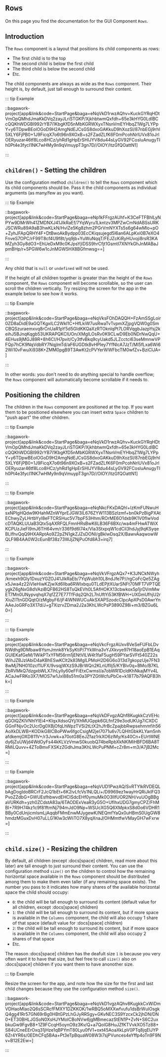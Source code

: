 <script>
	import ViewApp from '$lib/ViewApp.svelte'
</script>

# `Rows`
On this page you find the documentation for the GUI Component `Rows`.



## Introduction
The `Rows` component is a layout that positions its child components as rows:

* The first child is to the top
* The second child is below the first child
* The third child is below the second child
* Etc.

The child components are always as wide as the `Rows` component. Their height is, by default, just tall enough to surround their content.

::: tip Example

::bagawork-project[app&link&code=StartPage&baga=eNqVkD1rwzAQhv+KuckGYRqHDtVmOpQMhdJmaKkDVq2zayJLriSTGKP/XjkhbtwmQxfdh+65e3kHYG0LdIBCcQQKhWDGBI992rYB7i1KbgKfD5nMbKGRWXyxTNsnVmEYHbqZ1Wg7LYPpY+y6TDpwBEolOGoD9H2AmgNdEJCsGS8dxoGAKkuD9hXozSl/87nbEGj9rhl5XLY6FjPB0+1J9FicqX7o6t96n9XOxB+s2FZadZLfK6F0mPcohNrlUVx81oJrlOERyuzar46tf8Lco8HCz/yhRd1gHpErSHIJYV8du44sLyGV92FCosluAnugyTIh0Pt4e3fycI1NK7wHMy9n9qVmuypT3gn7D//OlOY/ItzGfQOattN1]

:::




## `children()` - Setting the children
Use the configuration method `children()` to tell the `Rows` component which its child components should be. Pass it the child components as individual arguments (as many/few as you want).

::: tip Example

::bagawork-project[app&link&code=StartPage&baga=eNp1kFFrgzAUhf+K3CeFTFBhlLyNPYw9DMrWh41ZMDNXJ41JlkRaEf/7YqWyru1Lkntzv3MPZwCmNdABSsURKJSCWRu89A9aB3hwKLkN/HvIZe5Kg8zhm2PGrVmNYXTs5s6g64wMlo+pO+ZyhJFApQRHY4F+DtBwoAkBydpp03EcCKiqsujegd5l6an6ALpKxi0B7eXO4FnveS7OPC/rF99T8cf4U9f8t/yq9jb+YuWuNqqT/FEJZcKiRyHUvoji8rsR3KAMZyh3Gy8dO3+EhUeDxM9c0KJpsYjIDSS9hrCfjt1GsmtI7XNYkGhJnMABaJpmBHp/r+5PGW6w1cJnMGW5HX8BGfmwsg==]

:::

Any child that is `null` or `undefined` will not be used.

If the height of all children together is greater than the height of the `Rows` component, the `Rows` component will become scrollable, so the user can scroll the children vertically. Try resizing the screen for the app in the example below to see how it works.

::: tip Example

::bagawork-project[app&link&code=StartPage&baga=eNqVksFOhDAQQH+FzAmSSgLoir0ZD8aDidE9aGQTKgxILC2Wkl1C+HfLkiW7usRwaTvTvpmXZjpgVQW0g0SmCBQSzuraemxvq8rCnUaR1pY5d5GIdKKQaXzRTOknlqPt7LORVqgbJazpYsj2keihJ5BJnqKqgb53UKRAPQKClUOn/XMgILOsRv0K9CLwD9Eb0NDrNwQqU+4EHus9jMGJ89R+8h6CI/H7pvit/Cy3tfvBkq9cyUakd5JLZcctci63seMmnwVPFQp7hCK9NqVdbRY7NqjlmTd/aF6UGDtkBvHPIey7YfNIcA7JzT/MI5fLxa6Wi62Wi10vFwuXi938K+ZMM0pgB9T3AwKt2cPVYerWWFbcTM0wfZv+BziCIJA=]

:::

In other words: you don't need to do anything special to handle overflow; the `Rows` component will automatically become scrollable if it needs to.




## Positioning the children
The children in the `Rows` component are positioned at the top. If you want them to be positioned elsewhere you can insert extra `Space` children to "push apart" the other children.

::: tip Example

::bagawork-project[app&link&code=StartPage&baga=eNqVkD1rwzAQhv+KuckGYRqHDtVmOpQMhdJmaKkDVq2zayJLriSTGKP/XjkhbtwmQxfdh+65e3kHYG0LdIBCcQQKhWDGBI992rYB7i1KbgKfD5nMbKGRWXyxTNsnVmEYHbqZ1Wg7LYPpY+y6TDpwBEolOGoD9H2AmgNdEJCsGS8dxoGAKkuD9hXozSl/87nbEGj9rhl5XLY6FjPB0+1J9FicqX7o6t96n9XOxB+s2FZadZLfK6F0mPcohNrlUVx81oJrlOERyuzar46tf8Lco8HCz/yhRd1gHpErSHIJYV8du44sLyGV92FCosluAnugyTIh0Pt4e3fycI1NK7wHMy9n9qVmuypT3gn7D//OlOY/ItzGfQOattN1]

:::

::: tip Example

::bagawork-project[app&link&code=StartPage&baga=eNqNkcFKxDAQhl+lzKmFUNwuHsxNPIgHQdw9KHahMZnWYprEJGW3lL676ZYW113BSzIzmf+bn0kPzBigPXAtEChwyZyLHrtbYyI8eFTCRSHuc5V7bpF53Hhm/ROrME6O1dxb9K1V0fIwVodcDTAQKLUUaB3Qtx5qAXRFQLFmnHRsBwK6LB36F6BXc/wa4mFHwATWiXKCPUzJieFl9mJ6TH64vm/r336f9d6l74x/Vla3StxpqW1cdCil3hdJyj9qKSyqeBLlfhvQqQ9HXARptAo9Z2pZN1gkZJZsDONI/gBklwDsq2X/BawvAaqwowWQLF9B4AA0W2cEunBf38z73WJjZNjPuOfd8A3+irq7]

:::

::: tip Example

::bagawork-project[app&link&code=StartPage&baga=eNqVkVFrgzAQx7+K3JNCkNWyh/kmexh9GIy1DxuzYGZOJ41JlkRaEb/7YqWubh10L8ndJfe7P//rgCoFcQe5ZAgx5Jwa4z22iVIeHiwKZjwXd6lIba6RWlxbqu0TLdEPjtXUarSNFt70MFT7VPTQEygkZ6gNxG8dVAziBQFB62HS8TsQkEVh0L5AfHOKX13cbwkox5p1jrDVmMwET7Mn0UNypvqhqX7qfZZ7E77TfFdq2Qh2L7nUftYi53KfBWH+UXGmUfhjU2rXiuZITtnGDQqtO/zMgbyF6/jF4lWNWUCuAkSXAPSzodcClpcApXPsD0AwrYnAAeJoGRFo3X17d/J+g7XizrvZDma2J2a3KhLWcPsP3890Z98i+m3/BZGu6L0=]

:::

::: tip Example

::bagawork-project[app&link&code=StartPage&baga=eNqVkcFrgzAUxv8VeSeFUFbLDvNWdhg9DMbaw8YsmJmnk8YkSyKtiP/7YkWna3vYJXkvye97H18aoEpB1EAqGUIEKafGeM/1WikPTxYFM56rm1jENtVILW4t1faF5ugH59PYarSVFt540Z22sWihJZBJzlAbiD4aKBhESwKClt2k83MgILPMoH2D6G6o313d7gkopzUje7FN38wMj7NH010zcf1UFX/9vsqjWXzS9JBrWQn2KLnUflIj5/KYBIv0q+BMo/B7KLZbRVMkQ7dzgxbWLX7ihLylIy60eFFiEtxCwmsI/a7obWR1DcldKhNkajMYv4LACaJwFRKo3X7/MOS7w1Jxl88s51m0a3PYZGtWcfuPbCe+k18T7b79AQFB3hk=]

:::

::: tip Example

::bagawork-project[app&link&code=StartPage&baga=eNqVkDFvgzAQhf8KugkkCzVEHcqGOlQZKlVNhlYlEi4+KIqxXdsoQYj/XhMUGppk6GLfnf29e3odUKUg7iCXDCGGnFNjvOc2UcrDg0XBjOfqLhWpzTVSi2tLtX2hJfrBcZpajbbRwpsehmmfih56AoXkDLWB+KODikG8ICBoPWw6fgcCsigM2jeI7071u6v7LQHltGbkKLYam5nhafdkemjOXD811V+/r3Jvwk+a70otG8EeJZfaz1rkXO6zIMy/Ks40Cn+EUrtWNEdy6jZuUWjd4WdOyFs44kKLVzVmwS0kuobQ74beRpbXkNKlMiHBFD6BA8TRMiLQuvv+4ZToBmvFXSKzZGdhJma3KhLWcPuPNM+cZr8m+m3/A7jB2Mc=]

:::

::: tip Example

::bagawork-project[app&link&code=StartPage&baga=eNqVUD1PwzAQ/SvRTYlkRVDEQLbAgDogIdoBRCrF2JcQ1bEt+6K2ivLfcVs1NLQLi+/D9969ez1wayHrQRiJkIFQ3PvoZZdbG+GWUEsfhbwvdEHCISdcEHf0ymuMk0O3IIfUOR2NH/vuUOgBBgaVURKdh+yzh0ZCdstA83a/6TAODExVeaR3yG5O+UfIhxUDG7gmyCPZ/FhMBI+7R9H74kz1c9f81ftmNj794mJdO9Np+WSUcXG5Q6XMpkxS8d0o6VDHR1BBy0CdUnjicmlsmLjAqqbFMmEnwMJygewK/NEQmfYaQx0uHBmS0UgGW8hmdzMGuxDvH07uLLG1Klw3cWliTO7X8yqXnaJ/OHMmtfwVMayGH7wFxrw=]

:::






## `child.size()` - Resizing the children
By default, all children (except :docs[space] children, read more about this later) are tall enough to just surround their content. You can use the configuration method `size()` on the children to control how the remaining horizontal space available in the `Rows` component should be distributed among them to make them even taller (if any remaining space exists). The number you pass to it indicates how many shares of the available horizontal space the child should occupy:

* `0`: the child will be tall enough to surround its content (default value for all children, except :docs[space] children)
* `1`: the child will be tall enough to surround its content, but if more space is available in the `Columns` component, the child will also occupy 1 share of that space (default value for :docs[space] children)
* `2`: the child will be tall enough to surround its content, but if more space is available in the `Columns` component, the child will also occupy 2 shares of that space
* Etc.

The reason :docs[space] children has the deafult size `1` is because you very often want it to have that size, but feel free to call `size()` also on :docs[space] children if you want them to have anonother size.

::: tip Example

Resize the screen for the app, and note how the size for the first and last child changes because they use the configuration method `size()`.

::bagawork-project[app&link&code=StartPage&baga=eNqVkD1vgzAQhv8KugkkCxWiDmVDHaoMlao2Q6sSCRcfFMXY1DZKKOK/1wRBQ5oMXXwfvufu1dsBrWuIOsgkQ4gg41Rr57GN69rBg0HBtGPzLhGJyRRSgy+GKvNEC3S9YzcxCk2jhDN/DN0+ET30BHLJGSoN0XsHJYMoICBoNVw6jgMBmecazStEN1P+ZvN+S6C2uxbkuGw9FgvB8+1Z9FCcqH5oynO9z3Kv/Q+a7QolG8HuJZfKTVvkXO5Tz88+S84UCneEErOxq31jHze1qBPYmT80Lyu0fV1+oxt45AoaXkLpV0PTq8jqElJYP6Zr4YR6s/0EDhCFq5BAa+Pt3eTpBquaW08W3i7sjPVunces4eYffp4oTn9F9Nv+B12E2Ew=]

:::